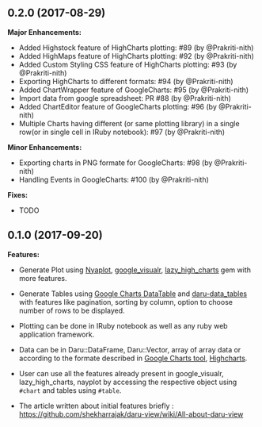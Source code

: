 ## 0.2.0 (2017-08-29)

**Major Enhancements:**

- Added Highstock feature of HighCharts plotting: #89 (by @Prakriti-nith)
- Added HighMaps feature of HighCharts plotting: #92 (by @Prakriti-nith)
- Added Custom Styling CSS feature of HighCharts plotting: #93
(by @Prakriti-nith)
- Exporting HighCharts to different formats: #94 (by @Prakriti-nith)
- Added ChartWrapper feature of GoogleCharts: #95 (by @Prakriti-nith)
- Import data from google spreadsheet: PR #88 (by @Prakriti-nith)
- Added ChartEditor feature of GoogleCharts plotting: #96 (by @Prakriti-nith)
- Multiple Charts having different (or same plotting library)
in a single row(or in single cell in IRuby notebook): #97 (by @Prakriti-nith)


**Minor Enhancements:**

- Exporting charts in PNG formate for GoogleCharts: #98 (by @Prakriti-nith)
- Handling Events in GoogleCharts: #100 (by @Prakriti-nith)

**Fixes:**

- TODO


## 0.1.0 (2017-09-20)

**Features:**

- Generate Plot using [Nyaplot](https://github.com/SciRuby/nyaplot),
[google_visualr](https://github.com/winston/google_visualr/),
[lazy_high_charts](https://github.com/michelson/lazy_high_charts) gem with more features.

- Generate Tables using [Google Charts DataTable](https://developers.google.com/chart/interactive/docs/gallery/table) and [daru-data_tables](https://github.com/Shekharrajak/daru-data_tables) with features like pagination, sorting by column, option to choose number of rows to be displayed.

- Plotting can be done in IRuby notebook as well as any ruby web application
framework.

- Data can be in Daru::DataFrame, Daru::Vector, array of array data or
according to the formate described in [Google Charts tool](https://developers.google.com/chart/interactive/docs/gallery), [Highcharts](https://www.highcharts.com/demo).

- User can use all the features already present in google_visualr,
lazy_high_charts, nayplot by accessing the respective object using
`#chart` and tables using `#table`.

- The article written about initial features briefly : https://github.com/shekharrajak/daru-view/wiki/All-about-daru-view
